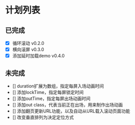 # 计划列表

## 已完成
- [X] 循环滚动 v0.2.0 
- [X] 横向滚屏 v0.3.0 
- [X] 添加延时加载demo v0.4.0

## 未完成
- [] duration扩展为数组，指定每屏入场动画时间
- [] 添加lockTime，指定每屏锁定时间
- [] 添加outTime，指定每屏出场动画时间
- [] 添加out class，代表当前正在出场，用来制作出场动画
- [] 添加翻页更新URL功能，以及自动从URL载入滚动页面功能
- [] 改变垂直排列为决定定位方式
